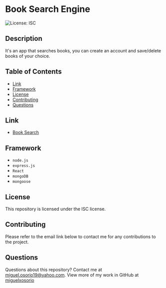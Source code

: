# Book Search Engine

![License: ISC](https://img.shields.io/badge/License-ISC-blue.svg)

## Description

It's an app that searches books, you can create an account and save/delete books of your choice.

## Table of Contents

* [Link](#link)
* [Framework](#framework)
* [License](#license)
* [Contributing](#contributing)
* [Questions](#questions)

## Link

* [Book Search](https://google-book-search-dev.herokuapp.com/)

## Framework

* `node.js`
* `express.js`
* `React`
* `mongoDB`
* `mongoose`

## License

This repository is licensed under the ISC license. 

## Contributing

Please refer to the email link below to contact me for any contributions to the project.

## Questions

Questions about this repository? Contact me at [miguel.osorio19@yahoo.com](mailto:miguel.osorio19@yahoo.com). View more of my work in GitHub at [miguelxosorio](https://github.com/miguelxosorio)

